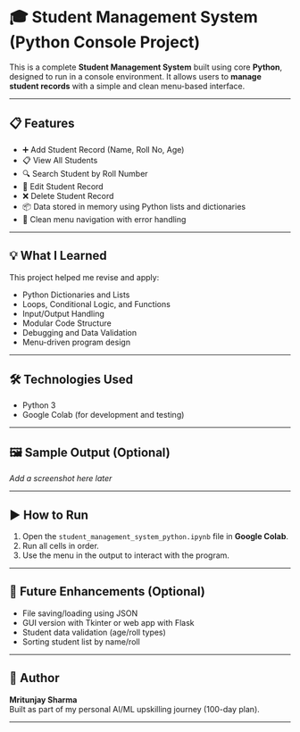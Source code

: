 # 🎓 Student Management System (Python Console Project)

This is a complete **Student Management System** built using core **Python**, designed to run in a console environment. It allows users to **manage student records** with a simple and clean menu-based interface.

---

## 📋 Features

- ➕ Add Student Record (Name, Roll No, Age)
- 📋 View All Students
- 🔍 Search Student by Roll Number
- 📝 Edit Student Record
- ❌ Delete Student Record
- 📦 Data stored in memory using Python lists and dictionaries
- 🧼 Clean menu navigation with error handling

---

## 💡 What I Learned

This project helped me revise and apply:

- Python Dictionaries and Lists
- Loops, Conditional Logic, and Functions
- Input/Output Handling
- Modular Code Structure
- Debugging and Data Validation
- Menu-driven program design

---

## 🛠️ Technologies Used

- Python 3
- Google Colab (for development and testing)

---

## 🖼️ Sample Output (Optional)

_Add a screenshot here later_

---

## ▶️ How to Run

1. Open the `student_management_system_python.ipynb` file in **Google Colab**.
2. Run all cells in order.
3. Use the menu in the output to interact with the program.

---

## 📌 Future Enhancements (Optional)

- File saving/loading using JSON
- GUI version with Tkinter or web app with Flask
- Student data validation (age/roll types)
- Sorting student list by name/roll

---

## 👤 Author

**Mritunjay Sharma**  
Built as part of my personal AI/ML upskilling journey (100-day plan).

---


